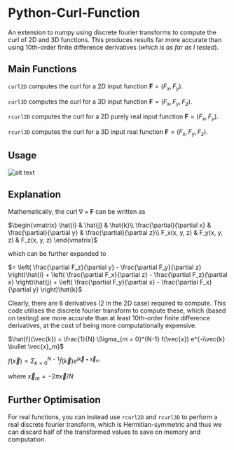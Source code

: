 # Python-Curl-Function
An extension to numpy using discrete fourier transforms to compute the curl of 2D and 3D functions. This produces results far more accurate than using 10th-order finite difference derivatives (*which is as far as I tested*).

## Main Functions
```curl2D``` computes the curl for a 2D input function $\boldsymbol{F} = (F_x, F_y)$.

```curl3D``` computes the curl for a 3D input function $\boldsymbol{F} = (F_x, F_y, F_z)$.

```rcurl2D``` computes the curl for a 2D purely real input function $\boldsymbol{F} = (F_x, F_y)$.

```rcurl3D``` computes the curl for a 3D input real function $\boldsymbol{F} = (F_x, F_y, F_z)$.

## Usage
![alt text](https://imgur.com/a/AnMvL3l)

## Explanation
Mathematically, the curl $\nabla \times \boldsymbol{F}$ can be written as

$`\begin{vmatrix}
     \hat{i} & \hat{j} & \hat{k}\\ 
     \frac{\partial}{\partial x} & \frac{\partial}{\partial y} & \frac{\partial}{\partial z}\\
     F_x(x, y, z) & F_y(x, y, z) & F_z(x, y, z)
\end{vmatrix}`$

which can be further expanded to

$= \left( \frac{\partial F_z}{\partial y} - \frac{\partial F_y}{\partial z} \right)\hat{i} + \left( \frac{\partial F_x}{\partial z} - \frac{\partial F_z}{\partial x} \right)\hat{j} + \left( \frac{\partial F_y}{\partial x} - \frac{\partial F_x}{\partial y} \right)\hat{k}$

Clearly, there are 6 derivatives (2 in the 2D case) required to compute. This code utilises the discrete fourier transform to compute these, which (based on testing) are more accurate than at least 10th-order finite difference derivatives, at the cost of being more computationally expensive.

$\hat{f}(\vec{k}) = \frac{1}{N} \Sigma_{m = 0}^{N-1} f(\vec{x}) e^{-i\vec{k} \bullet \vec{x}_m}$

$f(\vec{x}) = \Sigma_{k = 0}^{N-1} \hat{f}(\vec{k}) e^{i\vec{k} \bullet \vec{x}_m}$

where $\vec{x}_m = -2 \pi \vec{x}/N$

## Further Optimisation
For real functions, you can instead use ```rcurl2D``` and ```rcurl3D``` to perform a real discrete fourier transform, which is Hermitian-symmetric and thus we can discard half of the transformed values to save on memory and computation.
